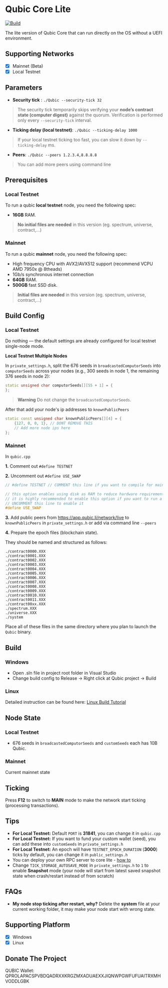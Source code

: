 # Qubic Core Lite

[![Build](https://github.com/hackerby888/qubic-core-lite/actions/workflows/ci.yml/badge.svg?branch=main)](https://github.com/hackerby888/qubic-core-lite/actions/workflows/ci.yml)

The lite version of Qubic Core that can run directly on the OS without a UEFI environment.

## Supporting Networks

- [x] Mainnet (Beta)
- [x] Local Testnet

## Parameters

- **Security tick** : `./Qubic --security-tick 32`
> The security tick temporarily skips verifying your **node’s contract state (computer digest)** against the quorum. Verification is performed only every `--security-tick` interval.

- **Ticking delay (local testnet)**: `./Qubic --ticking-delay 1000`
> If your local testnet ticking too fast, you can slow it down by `--ticking-delay` ms.

- **Peers**: `./Qubic --peers 1.2.3.4,8.8.8.8`
> You can add more peers using command line

## Prerequisites

### Local Testnet

To run a qubic **local testnet** node, you need the following spec:

- **16GB** RAM.

> **No initial files are needed** in this version (eg. spectrum, universe, contract,...)

### Mainnet

To run a qubic **mainnet** node, you need the following spec:

- High frequency CPU with AVX2/AVX512 support (recommend VCPU AMD 7950x @ 8theads)
- 1Gb/s synchronous internet connection
- **64GB** RAM.
- **500GB** fast SSD disk.

> **Initial files are needed** in this version (eg. spectrum, universe, contract,...)

## Build Config

### Local Testnet

Do nothing — the default settings are already configured for local testnet single-node mode.

**Local Testnet Multiple Nodes**

In `private_settings.h`, split the 676 seeds in `broadcastedComputorSeeds` into `computorSeeds` across your nodes (e.g., 300 seeds in node 1, the remaining 376 seeds in node 2):

```c++
static unsigned char computorSeeds[][55 + 1] = {
};
```

> **Warning**
> Do not change the `broadcastedComputorSeeds`.

After that add your node's ip addresses to `knownPublicPeers`

```c++
static const unsigned char knownPublicPeers[][4] = {
    {127, 0, 0, 1}, // DONT REMOVE THIS
    // Add more node ips here
};
```

### Mainnet

In `qubic.cpp`

**1.** Comment out `#define TESTNET`

**2.** Uncomment out `#define USE_SWAP`

```cpp
// #define TESTNET // COMMENT this line if you want to compile for mainnet

// this option enables using disk as RAM to reduce hardware requirement for qubic core node
// it is highly recommended to enable this option if you want to run a full mainnet node on SSD
// UNCOMMENT this line to enable it
#define USE_SWAP
```

**3.** Add public peers from https://app.qubic.li/network/live to `knownPublicPeers` in `private_settings.h` or add via command line `--peers`

**4.** Prepare the epoch files (blockchain state).

They should be named and structured as follows:

```
./contract0000.XXX
./contract0001.XXX
./contract0002.XXX
./contract0003.XXX
./contract0004.XXX
./contract0005.XXX
./contract0006.XXX
./contract0007.XXX
./contract0008.XXX
./contract0009.XXX
./contract0010.XXX
./contract0011.XXX
./contract00xx.XXX
./spectrum.XXX
./universe.XXX
./system
```

Place all of these files in the same directory where you plan to launch the `Qubic` binary.

## Build

### Windows

- Open .sln file in project root folder in Visual Studio
- Change build config to Release -> Right click at Qubic project -> Build

### Linux

Detailed instruction can be found here: [Linux Build Tutorial](./README_CLANG.md)

## Node State

### Local Testnet

- 676 seeds in `broadcastedComputorSeeds` and `customSeeds` each has 10B Qubic.

### Mainnet

Current mainnet state

## Ticking

Press **F12** to switch to **MAIN** mode to make the network start ticking (processing transactions).

## Tips

- **For Local Testnet:** Default `PORT` is **31841**, you can change it in `qubic.cpp`
- **For Local Testnet:** If you want to fund your custom wallet (seed), you can add these into `customSeeds` in `private_settings.h`
- **For Local Testnet:** An epoch will have `TESTNET_EPOCH_DURATION` (**3000**) ticks by default, you can change it in `public_settings.h`
- You can deploy your own RPC server to core lite - [how to](https://qubic-sc-docs.pages.dev/rpc/setup-rpc)
- Change `TICK_STORAGE_AUTOSAVE_MODE` in `private_settings.h` to `1` to enable **Snapshot** mode (your node will start from latest saved snapshot state when crash/restart instead of from scratch)

## FAQs

- **My node stop ticking after restart, why?**
Delete the **system** file at your current working folder, it may make your node start with wrong state.

## Supporting Platform

- [x] Windows
- [x] Linux

## Donate The Project

QUBIC Wallet: QPROLAPACSPVBDQADRXXKRGZMXADUAEXXJIQNWPGWFUFUAITRXMHVODDLGBK





